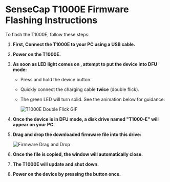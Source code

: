 # SenseCap T1000E Firmware Flashing Instructions

To flash the T1000E, follow these steps:

1. **First, Connect the T1000E to your PC using a USB cable.**
2. **Power on the T1000E.**
3. **As soon as LED light comes on , attempt to put the device into DFU mode:**
   - Press and hold the device button.
   - Quickly connect the charging cable **twice** (double flick).
   - The green LED will turn solid. See the animation below for guidance:
   
     ![T1000E Double Flick GIF](https://github.com/user-attachments/assets/78301873-671b-444d-8780-5e28b84568eb)
4. **Once the device is in DFU mode, a disk drive named "T1000-E" will appear on your PC.**
5. **Drag and drop the downloaded firmware file into this drive:**

    ![Firmware Drag and Drop](https://github.com/user-attachments/assets/99fa836a-365b-4166-87b2-2905cc2ebe9b)
    
6. **Once the file is copied, the window will automatically close.**
7. **The T1000E will update and shut down.**
8. **Power on the device by pressing the button once.**
